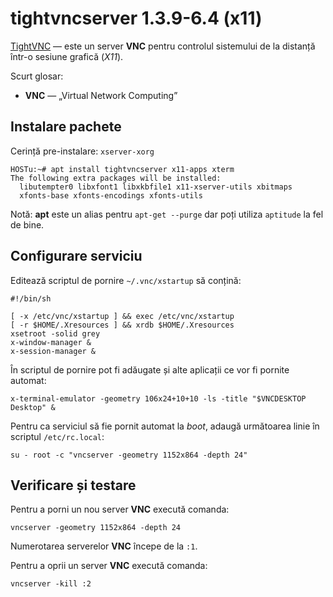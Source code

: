 tightvncserver 1.3.9-6.4 (x11)
==============================

[TightVNC][acasă] — este un server **VNC** pentru controlul sistemului de la distanță într-o sesiune grafică (*X11*).

[acasă]: http://www.tightvnc.com/

Scurt glosar:

* **VNC** — „Virtual Network Computing”


Instalare pachete
-----------------

Cerință pre-instalare: `xserver-xorg`

    HOSTu:~# apt install tightvncserver x11-apps xterm
    The following extra packages will be installed:
      libutempter0 libxfont1 libxkbfile1 x11-xserver-utils xbitmaps
      xfonts-base xfonts-encodings xfonts-utils

Notă: **apt** este un alias pentru `apt-get --purge` dar poți utiliza `aptitude` la fel de bine.


Configurare serviciu
--------------------

Editează scriptul de pornire `~/.vnc/xstartup` să conțină:

    #!/bin/sh

    [ -x /etc/vnc/xstartup ] && exec /etc/vnc/xstartup
    [ -r $HOME/.Xresources ] && xrdb $HOME/.Xresources
    xsetroot -solid grey
    x-window-manager &
    x-session-manager &

În scriptul de pornire pot fi adăugate și alte aplicații ce vor fi pornite automat:

    x-terminal-emulator -geometry 106x24+10+10 -ls -title "$VNCDESKTOP Desktop" &

Pentru ca serviciul să fie pornit automat la *boot*, adaugă următoarea linie în scriptul `/etc/rc.local`:

    su - root -c "vncserver -geometry 1152x864 -depth 24"


Verificare și testare
---------------------

Pentru a porni un nou server **VNC** execută comanda:

    vncserver -geometry 1152x864 -depth 24

Numerotarea serverelor **VNC** începe de la `:1`.

Pentru a oprii un server **VNC** execută comanda:

    vncserver -kill :2
